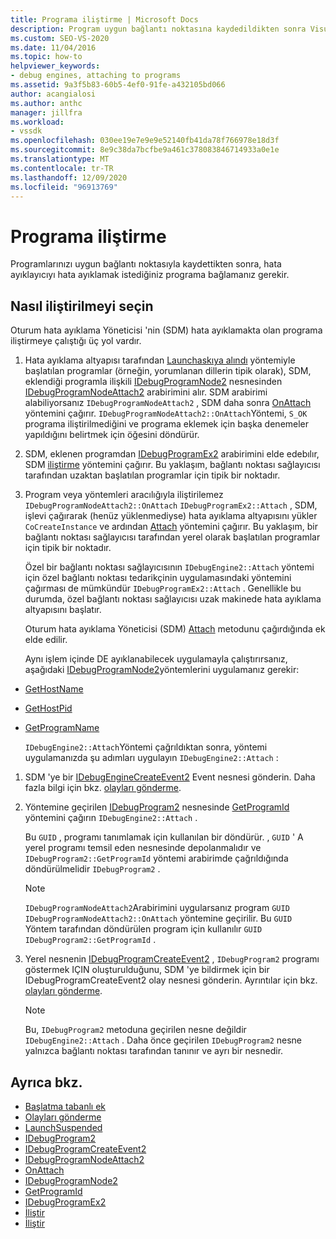 ```yaml
---
title: Programa iliştirme | Microsoft Docs
description: Program uygun bağlantı noktasına kaydedildikten sonra Visual Studio 'Nun bir programa ekleme hata ayıklayıcıyı nasıl uyguladığını öğrenin.
ms.custom: SEO-VS-2020
ms.date: 11/04/2016
ms.topic: how-to
helpviewer_keywords:
- debug engines, attaching to programs
ms.assetid: 9a3f5b83-60b5-4ef0-91fe-a432105bd066
author: acangialosi
ms.author: anthc
manager: jillfra
ms.workload:
- vssdk
ms.openlocfilehash: 030ee19e7e9e9e52140fb41da78f766978e18d3f
ms.sourcegitcommit: 8e9c38da7bcfbe9a461c378083846714933a0e1e
ms.translationtype: MT
ms.contentlocale: tr-TR
ms.lasthandoff: 12/09/2020
ms.locfileid: "96913769"
---
```

# <a name="attach-to-the-program"></a>Programa iliştirme
Programlarınızı uygun bağlantı noktasıyla kaydettikten sonra, hata ayıklayıcıyı hata ayıklamak istediğiniz programa bağlamanız gerekir.

## <a name="choose-how-to-attach"></a>Nasıl iliştirilmeyi seçin
 Oturum hata ayıklama Yöneticisi 'nin (SDM) hata ayıklamakta olan programa iliştirmeye çalıştığı üç yol vardır.

1. Hata ayıklama altyapısı tarafından [Launchaskıya alındı](../../extensibility/debugger/reference/idebugenginelaunch2-launchsuspended.md) yöntemiyle başlatılan programlar (örneğin, yorumlanan dillerin tipik olarak), SDM, eklendiği programla ilişkili [IDebugProgramNode2](../../extensibility/debugger/reference/idebugprogramnode2.md) nesnesinden [IDebugProgramNodeAttach2](../../extensibility/debugger/reference/idebugprogramnodeattach2.md) arabirimini alır. SDM arabirimi alabiliyorsanız `IDebugProgramNodeAttach2` , SDM daha sonra [OnAttach](../../extensibility/debugger/reference/idebugprogramnodeattach2-onattach.md) yöntemini çağırır. `IDebugProgramNodeAttach2::OnAttach`Yöntemi, `S_OK` programa iliştirilmediğini ve programa eklemek için başka denemeler yapıldığını belirtmek için öğesini döndürür.

2. SDM, eklenen programdan [IDebugProgramEx2](../../extensibility/debugger/reference/idebugprogramex2.md) arabirimini elde edebılır, SDM [iliştirme](../../extensibility/debugger/reference/idebugprogramex2-attach.md) yöntemini çağırır. Bu yaklaşım, bağlantı noktası sağlayıcısı tarafından uzaktan başlatılan programlar için tipik bir noktadır.

3. Program veya yöntemleri aracılığıyla iliştirilemez `IDebugProgramNodeAttach2::OnAttach` `IDebugProgramEx2::Attach` , SDM, işlevi çağırarak (henüz yüklenmediyse) hata ayıklama altyapısını yükler `CoCreateInstance` ve ardından [Attach](../../extensibility/debugger/reference/idebugengine2-attach.md) yöntemini çağırır. Bu yaklaşım, bir bağlantı noktası sağlayıcısı tarafından yerel olarak başlatılan programlar için tipik bir noktadır.

    Özel bir bağlantı noktası sağlayıcısının `IDebugEngine2::Attach` yöntemi için özel bağlantı noktası tedarikçinin uygulamasındaki yöntemini çağırması de mümkündür `IDebugProgramEx2::Attach` . Genellikle bu durumda, özel bağlantı noktası sağlayıcısı uzak makinede hata ayıklama altyapısını başlatır.

   Oturum hata ayıklama Yöneticisi (SDM) [Attach](../../extensibility/debugger/reference/idebugengine2-attach.md) metodunu çağırdığında ek elde edilir.

   Aynı işlem içinde DE ayıklanabilecek uygulamayla çalıştırırsanız, aşağıdaki [IDebugProgramNode2](../../extensibility/debugger/reference/idebugprogramnode2.md)yöntemlerini uygulamanız gerekir:

- [GetHostName](../../extensibility/debugger/reference/idebugprogramnode2-gethostname.md)

- [GetHostPid](../../extensibility/debugger/reference/idebugprogramnode2-gethostpid.md)

- [GetProgramName](../../extensibility/debugger/reference/idebugprogramnode2-getprogramname.md)

  `IDebugEngine2::Attach`Yöntemi çağrıldıktan sonra, yöntemi uygulamanızda şu adımları uygulayın `IDebugEngine2::Attach` :

1. SDM 'ye bir [IDebugEngineCreateEvent2](../../extensibility/debugger/reference/idebugenginecreateevent2.md) Event nesnesi gönderin. Daha fazla bilgi için bkz. [olayları gönderme](../../extensibility/debugger/sending-events.md).

2. Yöntemine geçirilen [IDebugProgram2](../../extensibility/debugger/reference/idebugprogram2.md) nesnesinde [GetProgramId](../../extensibility/debugger/reference/idebugprogram2-getprogramid.md) yöntemini çağırın `IDebugEngine2::Attach` .

     Bu `GUID` , programı tanımlamak için kullanılan bir döndürür. , `GUID` ' A yerel programı temsil eden nesnesinde depolanmalıdır ve `IDebugProgram2::GetProgramId` yöntemi arabirimde çağrıldığında döndürülmelidir `IDebugProgram2` .

    > [!NOTE]
    > `IDebugProgramNodeAttach2`Arabirimini uygularsanız program `GUID` `IDebugProgramNodeAttach2::OnAttach` yöntemine geçirilir. Bu `GUID` Yöntem tarafından döndürülen program için kullanılır `GUID` `IDebugProgram2::GetProgramId` .

3. Yerel nesnenin [IDebugProgramCreateEvent2](../../extensibility/debugger/reference/idebugprogramcreateevent2.md) , `IDebugProgram2` programı göstermek IÇIN oluşturulduğunu, SDM 'ye bildirmek için bir IDebugProgramCreateEvent2 olay nesnesi gönderin. Ayrıntılar için bkz. [olayları gönderme](../../extensibility/debugger/sending-events.md).

    > [!NOTE]
    > Bu, `IDebugProgram2` metoduna geçirilen nesne değildir `IDebugEngine2::Attach` . Daha önce geçirilen `IDebugProgram2` nesne yalnızca bağlantı noktası tarafından tanınır ve ayrı bir nesnedir.

## <a name="see-also"></a>Ayrıca bkz.
- [Başlatma tabanlı ek](../../extensibility/debugger/launch-based-attachment.md)
- [Olayları gönderme](../../extensibility/debugger/sending-events.md)
- [LaunchSuspended](../../extensibility/debugger/reference/idebugenginelaunch2-launchsuspended.md)
- [IDebugProgram2](../../extensibility/debugger/reference/idebugprogram2.md)
- [IDebugProgramCreateEvent2](../../extensibility/debugger/reference/idebugprogramcreateevent2.md)
- [IDebugProgramNodeAttach2](../../extensibility/debugger/reference/idebugprogramnodeattach2.md)
- [OnAttach](../../extensibility/debugger/reference/idebugprogramnodeattach2-onattach.md)
- [IDebugProgramNode2](../../extensibility/debugger/reference/idebugprogramnode2.md)
- [GetProgramId](../../extensibility/debugger/reference/idebugprogram2-getprogramid.md)
- [IDebugProgramEx2](../../extensibility/debugger/reference/idebugprogramex2.md)
- [İliştir](../../extensibility/debugger/reference/idebugprogramex2-attach.md)
- [İliştir](../../extensibility/debugger/reference/idebugengine2-attach.md)
